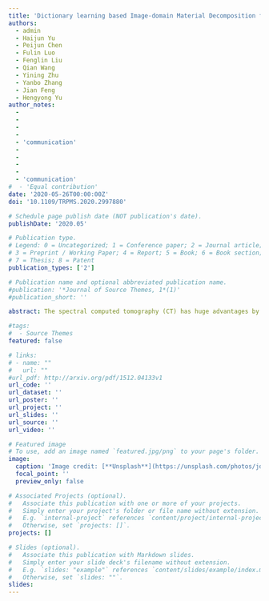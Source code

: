 ```yaml
---
title: 'Dictionary learning based Image-domain Material Decomposition for spectral CT'
authors:
  - admin
  - Haijun Yu
  - Peijun Chen
  - Fulin Luo
  - Fenglin Liu
  - Qian Wang
  - Yining Zhu
  - Yanbo Zhang
  - Jian Feng
  - Hengyong Yu
author_notes:
  - 
  - 
  - 
  - 
  - 'communication'
  - 
  - 
  - 
  - 
  - 'communication'
#  - 'Equal contribution'
date: '2020-05-26T00:00:00Z'
doi: '10.1109/TRPMS.2020.2997880'

# Schedule page publish date (NOT publication's date).
publishDate: '2020.05'

# Publication type.
# Legend: 0 = Uncategorized; 1 = Conference paper; 2 = Journal article;
# 3 = Preprint / Working Paper; 4 = Report; 5 = Book; 6 = Book section;
# 7 = Thesis; 8 = Patent
publication_types: ['2']

# Publication name and optional abbreviated publication name.
#publication: '*Journal of Source Themes, 1*(1)'
#publication_short: ''

abstract: The spectral computed tomography (CT) has huge advantages by providing accurate material information. Unfortunately, due to the instability or overdetermination of the material decomposition model, the accuracy of material decomposition can be compromised in practice. Very recently, the dictionary learning-based image-domain material decomposition (DLIMD) can obtain high accuracy for material decompositions from reconstructed spectral CT images. This method can explore the correlation of material components to some extent by training a unified dictionary from all material images. In addition, the dictionary learning-based prior as a penalty is applied on material components independently, and many parameters would be carefully elaborated in practice. Because the concentration of contrast agent in clinical applications is low, it can result in data inconsistency for dictionary-based representation during the iteration process. To avoid the aforementioned limitations and further improve the accuracy of materials, we first construct a generalized DLIMD (GDLIMD) model. Then, the material tensor image is unfolded along the mode-1 to enhance the correlation of different materials. Finally, to avoid the data inconsistency of low iodine contrast, a normalization strategy is employed. Both physical phantom and tissue-synthetic phantom experiments demonstrate the proposed GDLIMD method outperforms the DLIMD and direct inversion (DI) methods.

#tags:
#  - Source Themes
featured: false

# links:
# - name: ""
#   url: ""
#url_pdf: http://arxiv.org/pdf/1512.04133v1
url_code: ''
url_dataset: ''
url_poster: ''
url_project: ''
url_slides: ''
url_source: ''
url_video: ''

# Featured image
# To use, add an image named `featured.jpg/png` to your page's folder.
image:
  caption: 'Image credit: [**Unsplash**](https://unsplash.com/photos/jdD8gXaTZsc)'
  focal_point: ''
  preview_only: false

# Associated Projects (optional).
#   Associate this publication with one or more of your projects.
#   Simply enter your project's folder or file name without extension.
#   E.g. `internal-project` references `content/project/internal-project/index.md`.
#   Otherwise, set `projects: []`.
projects: []

# Slides (optional).
#   Associate this publication with Markdown slides.
#   Simply enter your slide deck's filename without extension.
#   E.g. `slides: "example"` references `content/slides/example/index.md`.
#   Otherwise, set `slides: ""`.
slides:
---
```

